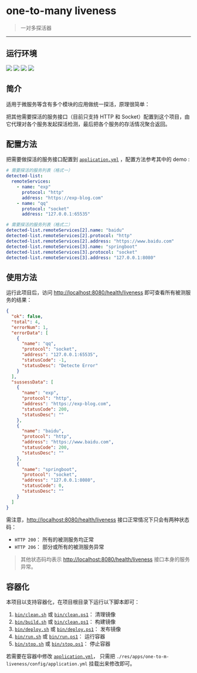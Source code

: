 # one-to-many liveness

> 一对多探活器
------

## 运行环境

[![](https://img.shields.io/badge/JDK-1.8%2B-brightgreen.svg)](https://www.oracle.com/java/technologies/javase/javase8-archive-downloads.html) [![](https://img.shields.io/badge/SpringBoot-2.7.0-brightgreen.svg)](https://maven.apache.org/) [![](https://img.shields.io/badge/IDE-Idea-brightgreen.svg)](https://www.jetbrains.com/zh-cn/idea/) ![](https://img.shields.io/badge/Platform-windows|*nix-brightgreen.svg)


## 简介

适用于微服务等含有多个模块的应用做统一探活，原理很简单：

把其他需要探活的服务接口（目前只支持 HTTP 和 Socket）配置到这个项目，由它代理对各个服务发起探活检测，最后把各个服务的存活情况聚合返回。


## 配置方法

把需要做探活的服务接口配置到 [`application.yml`](./src/main/resources/application.yml) ，配置方法参考其中的 demo :

```yml
# 需要探活的服务列表（格式一）
detected-list:
  remoteServices:
    - name: "exp"
      protocol: "http"
      address: "https://exp-blog.com"
    - name: "qq"
      protocol: "socket"
      address: "127.0.0.1:65535"

# 需要探活的服务列表（格式二）
detected-list.remoteServices[2].name: "baidu"
detected-list.remoteServices[2].protocol: "http"
detected-list.remoteServices[2].address: "https://www.baidu.com"
detected-list.remoteServices[3].name: "springboot"
detected-list.remoteServices[3].protocol: "socket"
detected-list.remoteServices[3].address: "127.0.0.1:8080"
```


## 使用方法

运行此项目后，访问 [http://localhost:8080/health/liveness](http://localhost:8080/health/liveness) 即可查看所有被测服务的结果：

```json
{
  "ok": false,
  "total": 4,
  "errorNum": 1,
  "errorData": [
    {
      "name": "qq",
      "protocol": "socket",
      "address": "127.0.0.1:65535",
      "statusCode": -1,
      "statusDesc": "Detecte Error"
    }
  ],
  "sussessData": [
    {
      "name": "exp",
      "protocol": "http",
      "address": "https://exp-blog.com",
      "statusCode": 200,
      "statusDesc": ""
    },
    {
      "name": "baidu",
      "protocol": "http",
      "address": "https://www.baidu.com",
      "statusCode": 200,
      "statusDesc": ""
    },
    {
      "name": "springboot",
      "protocol": "socket",
      "address": "127.0.0.1:8080",
      "statusCode": 0,
      "statusDesc": ""
    }
  ]
}
```

需注意，[http://localhost:8080/health/liveness](http://localhost:8080/health/liveness) 接口正常情况下只会有两种状态码：

- `HTTP 200`： 所有的被测服务均正常
- `HTTP 206`： 部分或所有的被测服务异常

> 其他状态码均表示 [http://localhost:8080/health/liveness](http://localhost:8080/health/liveness) 接口本身的服务异常。


## 容器化

本项目以支持容器化，在项目根目录下运行以下脚本即可：

1. [`bin/clean.sh`](./bin/clean.sh) 或 [`bin/clean.ps1`](./bin/clean.ps1)： 清理镜像
2. [`bin/build.sh`](./bin/build.sh) 或 [`bin/clean.ps1`](./bin/build.ps1)： 构建镜像
3. [`bin/deploy.sh`](./bin/deploy.sh) 或 [`bin/deploy.ps1`](./bin/deploy.ps1)： 发布镜像
4. [`bin/run.sh`](./bin/run.sh) 或 [`bin/run.ps1`](./bin/run.ps1)： 运行容器
5. [`bin/stop.sh`](./bin/stop.sh) 或 [`bin/stop.ps1`](./bin/stop.ps1)： 停止容器

若需要在容器中修改 [`application.yml`](./res/apps/one-to-m-liveness/config/application.yml)， 只需把 `./res/apps/one-to-m-liveness/config/application.yml` 挂载出来修改即可。
